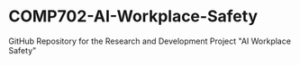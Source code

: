 # COMP702-AI-Workplace-Safety
GitHub Repository for the Research and Development Project "AI Workplace Safety"



